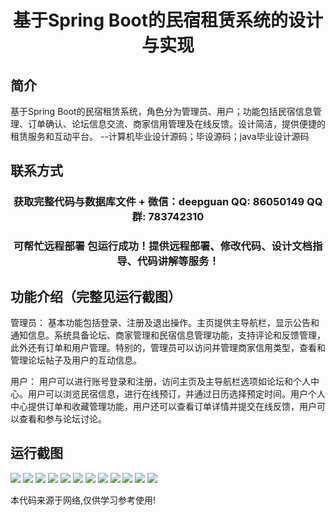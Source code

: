 <p><h1 align="center">基于Spring Boot的民宿租赁系统的设计与实现</h1></p>

## 简介
基于Spring Boot的民宿租赁系统，角色分为管理员、用户；功能包括民宿信息管理、订单确认、论坛信息交流、商家信用管理及在线反馈。设计简洁，提供便捷的租赁服务和互动平台。    --计算机毕业设计源码；毕设源码；java毕业设计源码


## 联系方式
<p><h3 align="center">获取完整代码与数据库文件 + 微信：deepguan QQ: 86050149 QQ群: 783742310</h3></p>
<p><h3 align="center">可帮忙远程部署 包运行成功！提供远程部署、修改代码、设计文档指导、代码讲解等服务！</h3></p>

## 功能介绍（完整见运行截图）
管理员： 基本功能包括登录、注册及退出操作。主页提供主导航栏，显示公告和通知信息。系统具备论坛、商家管理和民宿信息管理功能，支持评论和反馈管理，此外还有订单和用户管理。特别的，管理员可以访问并管理商家信用类型，查看和管理论坛帖子及用户的互动信息。

用户： 用户可以进行账号登录和注册，访问主页及主导航栏选项如论坛和个人中心。用户可以浏览民宿信息，进行在线预订，并通过日历选择预定时间。用户个人中心提供订单和收藏管理功能，用户还可以查看订单详情并提交在线反馈，用户可以查看和参与论坛讨论。


## 运行截图
![](img/001.jpg)
![](img/002.jpg)
![](img/003.jpg)
![](img/004.jpg)
![](img/005.jpg)
![](img/006.jpg)
![](img/007.jpg)
![](img/008.jpg)
![](img/009.jpg)
![](img/010.jpg)
![](img/011.jpg)
![](img/012.jpg)

<p>本代码来源于网络,仅供学习参考使用!</p>
